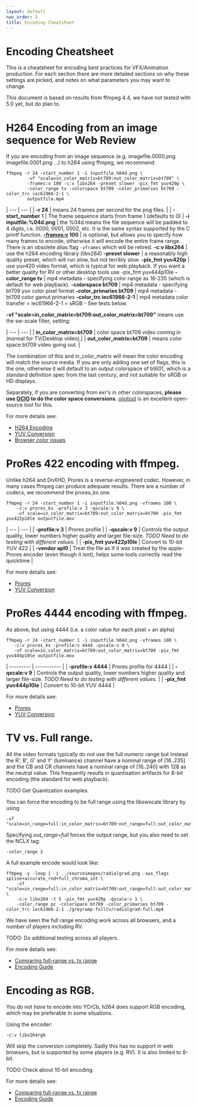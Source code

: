 ```yaml
---
layout: default
nav_order: 2
title: Encoding Cheatsheet
---
```


# Encoding Cheatsheet

This is a cheatsheet for encoding best practices for VFX/Animation production. For each section there are more detailed sections on why these settings are picked, and notes on what parameters you may want to change.

This document is based on results from ffmpeg 4.4, we have not tested with 5.0 yet, but do plan to.

# H264 Encoding from an image sequence for Web Review

If you are encoding from an image sequence (e.g. imagefile.0000.png imagefile.0001.png ...) to h264 using ffmpeg, we recommend:

<!---
name: test_quickstart
sources: 
- sourceimages/chip-chart-1080-noicc.png.yml
comparisontest:
   testtype: idiff
   testtemplate: idiff -fail 0.00195 {originalfile} {newfile}
-->
```console
ffmpeg -r 24 -start_number 1 -i inputfile.%04d.png \
        -vf "scale=in_color_matrix=bt709:out_color_matrix=bt709" \
        -frames:v 100 -c:v libx264 -preset slower -pix_fmt yuv420p \
        -color_range tv -colorspace bt709 -color_primaries bt709 -color_trc iec61966-2-1 \
        outputfile.mp4
```

| --- | --- |
| **-r 24**     | means 24 frames per second for the png files. |
| **-start_number** 1 | The frame sequence starts from frame 1 (defaults to 0) |
**-i inputfile.%04d.png** | the %04d means the file sequence will be padded to 4 digits, i.e. 0000, 0001, 0002, etc. It is the same syntax supported by the C printf function.
**[-frames:v](https://ffmpeg.org/ffmpeg.html#toc-Video-Options) 100** | is optional, but allows you to specify how many frames to encode, otherwise it will encode the entire frame range. There is an obsolete alias flag `-vframes` which will be retired.
**-c:v libx264** | use the h264 encoding library (libx264)
**-preset slower** | a reasonably high quality preset, which will run slow, but not terribly slow.
**-pix_fmt yuv420p** | use yuv420 video format, which is typical for web playback. If you want a better quality for RV or other desktop tools use -pix_fmt yuv444p10le
**-color_range tv** | mp4 metadata - specifying color range as 16-235 (which is default for web playback).
**-colorspace bt709** | mp4 metadata - specifying bt709 yuv color pixel format
**-color_primaries bt709** | mp4 metadata - bt709 color gamut primaries
**-color_trc iec61966-2-1** | mp4 metadata color transfer = iec61966-2-1 = sRGB - See tests below.

**-vf "scale=in_color_matrix=bt709:out_color_matrix=bt709"** means use the sw-scale filter, setting:

| --- | --- |
| **in_color_matrix=bt709** | color space bt709 video coming in (normal for TV/Desktop video).|
| **out_color_matrix=bt709** | means color space bt709 video going out.  |

The combination of this and in_color_matrix will mean the color encoding will match the source media. If you are only adding one set of flags, this is the one, otherwise it will default to an output colorspace of bt601, which is a standard definition spec from the last century, and not suitable for sRGB or HD displays.

Separately, if you are converting from exr's in other colorspaces, **please use [OCIO](https://opencolorio.org/) to do the color space conversions.** [oiiotool](https://openimageio.readthedocs.io/en/latest/oiiotool.html) is an excellent open-source tool for this.

For more details see:
   * [H264 Encoding](Encoding.md#h264)
   * [YUV Conversion](ColorPreservation.md#yuv)
   * [Browser color issues](ColorPreservation.md#nclc)


# ProRes 422 encoding with ffmpeg.

Unlike h264 and DnXHD, Prores is a reverse-engineered codec. However, in many cases ffmpeg can produce adequate results. There are a number of codecs, we recommend the prores_ks one.

<!---
name: test_proresquickstart
sources: 
- sourceimages/chip-chart-1080-noicc.png.yml
comparisontest:
   testtype: idiff
   testtemplate: idiff -fail 0.00195 {originalfile} {newfile}
-->
```console
ffmpeg -r 24 -start_number 1 -i inputfile.%04d.png -vframes 100 \
    -c:v prores_ks -profile:v 3 -qscale:v 9 \
    -vf scale=in_color_matrix=bt709:out_color_matrix=bt709 -pix_fmt yuv422p10le outputfile.mov
```

| --- | --- |
| **-profile:v 3** | Prores profile |
| **-qscale:v 9** | Controls the output quality, lower numbers higher quality and larger file-size. *TODO Need to do testing with different values.* |
| **-pix_fmt yuv422p10le** | Convert to 10-bit YUV 422 |
| **-vendor apl0** | Treat the file as if it was created by the apple-Prores encoder (even though it isnt), helps some tools correctly read the quicktime |

For more details see:
   * [Prores](Encoding.md#prores)
   * [YUV Conversion](ColorPreservation.md#yuv)

# ProRes 4444 encoding with ffmpeg.

As above, but using 4444 (i.e. a color value for each pixel + an alpha)

<!---
name: test_prores444
sources: 
- sourceimages/chip-chart-1080-noicc.png.yml
comparisontest:
   testtype: idiff
   testtemplate: idiff -fail 0.00195 {originalfile} {newfile}
-->
```console
ffmpeg -r 24 -start_number 1 -i inputfile.%04d.png -vframes 100 \
   -c:v prores_ks -profile:v 4444 -qscale:v 9 \
   -vf scale=in_color_matrix=bt709:out_color_matrix=bt709 -pix_fmt yuv444p10le outputfile.mov
```

| ---------           | ----------- |
| **-profile:v 4444** | Prores profile for 4444 |
| **-qscale:v 9**     | Controls the output quality, lower numbers higher quality and larger file-size. *TODO Need to do testing with different values.*  |
| **-pix_fmt yuv444p10le** | Convert to 10-bit YUV 4444 |

For more details see:
   * [Prores](Encoding.md#prores)
   * [YUV Conversion](ColorPreservation.md#yuv)

# TV vs. Full range. <a name="tvfull"></a>
All the video formats typically do not use the full numeric range but instead the R', B', G' and Y' (luminance) channel have a nominal range of [16..235]  and the CB and CR channels have a nominal range of [16..240] with 128 as the neutral value. This frequently results in quantisation artifacts for 8-bit encoding (the standard for web playback).

TODO Get Quantization examples.

You can force the encoding to be full range using the libswscale library by using
```
-vf "scale=in_range=full:in_color_matrix=bt709:out_range=full:out_color_matrix=bt709"
```
Specifying *out_range=full* forces the output range, but you also need to set the NCLX tag:
```
-color_range 2
```
A full example encode would look like:

<!---
name: test_fullrange
sources: 
- sourceimages/radialgrad.png.yml
comparisontest:
   testtype: idiff
   testtemplate: idiff -fail 0.00195 {originalfile} {newfile}
-->
```console
ffmpeg -y -loop 1 -i ../sourceimages/radialgrad.png -sws_flags spline+accurate_rnd+full_chroma_int \
    -vf "scale=in_range=full:in_color_matrix=bt709:out_range=full:out_color_matrix=bt709" \
    -c:v libx264 -t 5 -pix_fmt yuv420p -qscale:v 1 \
    -color_range pc -colorspace bt709 -color_primaries bt709 -color_trc iec61966-2-1 ./greyramp-fulltv/radialgrad-full.mp4
```
We have seen the full range encoding work across all browsers, and a number of players including RV.

TODO: Do additional testing across all players.

For more details see:
   * [Comparing full-range vs. tv range](https://academysoftwarefoundation.github.io/EncodingGuidelines/tests/greyramp-fulltv/compare.html)
   * [Encoding Guide](Encoding.html#range)


# Encoding as RGB. <a name="rgbencode"></a>
You do not *have* to encode into YCrCb, h264 does support RGB encoding, which may be preferable in some situations.

Using the encoder:
```
-c:v libx264rgb
```
Will skip the conversion completely. Sadly this has no support in web browsers, but is supported by some players (e.g. RV). It is also limited to 8-bit.

TODO Check about 10-bit encoding.

For more details see:
   * [Comparing full-range vs. tv range](https://academysoftwarefoundation.github.io/EncodingGuidelines/tests/greyramp-fulltv/compare.html)
   * [Encoding Guide](Encoding.html#range)

